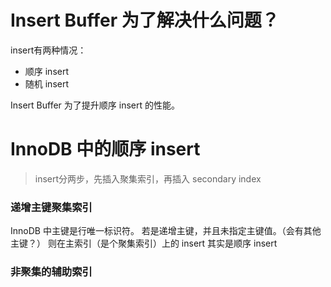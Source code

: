 # Insert Buffer 为了解决什么问题？
insert有两种情况：
* 顺序 insert
* 随机 insert

Insert Buffer 为了提升顺序 insert 的性能。

# InnoDB 中的顺序 insert
> insert分两步，先插入聚集索引，再插入 secondary index

### 递增主键聚集索引
InnoDB 中主键是行唯一标识符。
若是递增主键，并且未指定主键值。（会有其他主键？）
则在主索引（是个聚集索引）上的 insert 其实是顺序 insert

### 非聚集的辅助索引
